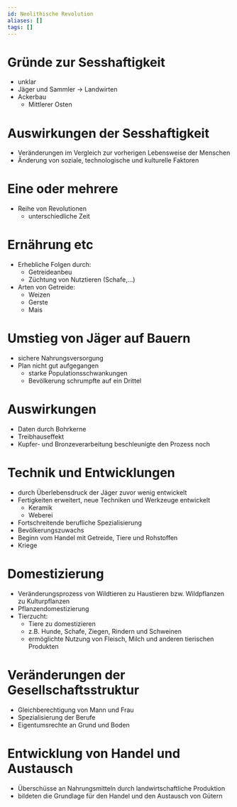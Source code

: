 ```yaml
---
id: Neolithische Revolution
aliases: []
tags: []
---
```


# Gründe zur Sesshaftigkeit

- unklar
- Jäger und Sammler -> Landwirten
- Ackerbau
  - Mittlerer Osten

# Auswirkungen der Sesshaftigkeit

- Veränderungen im Vergleich zur vorherigen Lebensweise der Menschen
- Änderung von soziale, technologische und kulturelle Faktoren

# Eine oder mehrere

- Reihe von Revolutionen
  - unterschiedliche Zeit

# Ernährung etc

- Erhebliche Folgen durch:
  - Getreideanbeu
  - Züchtung von Nutztieren (Schafe,...)
- Arten von Getreide:
  - Weizen
  - Gerste
  - Mais

# Umstieg von Jäger auf Bauern

- sichere Nahrungsversorgung
- Plan nicht gut aufgegangen
  - starke Populationsschwankungen
  - Bevölkerung schrumpfte auf ein Drittel

# Auswirkungen

- Daten durch Bohrkerne
- Treibhauseffekt
- Kupfer- und Bronzeverarbeitung beschleunigte den Prozess noch

# Technik und Entwicklungen

- durch Überlebensdruck der Jäger zuvor wenig entwickelt
- Fertigkeiten erweitert, neue Techniken und Werkzeuge entwickelt
  - Keramik
  - Weberei
- Fortschreitende berufliche Spezialisierung
- Bevölkerungszuwachs
- Beginn vom Handel mit Getreide, Tiere und Rohstoffen
- Kriege

# Domestizierung

- Veränderungsprozess von Wildtieren zu Haustieren bzw. Wildpflanzen zu Kulturpflanzen
- Pflanzendomestizierung
- Tierzucht:
  - Tiere zu domestizieren
  - z.B. Hunde, Schafe, Ziegen, Rindern und Schweinen
  - ermöglichte Nutzung von Fleisch, Milch und anderen tierischen Produkten

# Veränderungen der Gesellschaftsstruktur

- Gleichberechtigung von Mann und Frau
- Spezialisierung der Berufe
- Eigentumsrechte an Grund und Boden

# Entwicklung von Handel und Austausch

- Überschüsse an Nahrungsmitteln durch landwirtschaftliche Produktion
- bildeten die Grundlage für den Handel und den Austausch von Gütern
